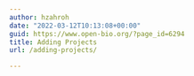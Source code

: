 ```yaml
---
author: hzahroh
date: "2022-03-12T10:13:08+00:00"
guid: https://www.open-bio.org/?page_id=6294
title: Adding Projects
url: /adding-projects/

---
```


